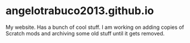 # angelotrabuco2013.github.io
My website. Has a bunch of cool stuff. I am working on adding copies of Scratch mods and archiving some old stuff until it gets removed.
